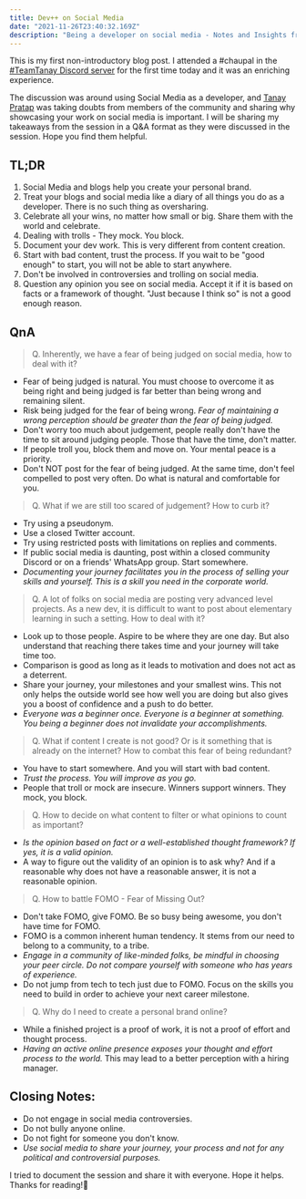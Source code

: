 ```yaml
---
title: Dev++ on Social Media
date: "2021-11-26T23:40:32.169Z"
description: "Being a developer on social media - Notes and Insights from a discord stage session in #TeamTanay server with Tanay Pratap"
---
```

 
This is my first non-introductory blog post. I attended a #chaupal in the [#TeamTanay Discord server](https://discord.gg/gPUs3hCd) for the first time today and it was an enriching experience.
 
The discussion was around using Social Media as a developer, and [Tanay Pratap](https://tanaypratap.com/) was taking doubts from members of the community and sharing why showcasing your work on social media is important. I will be sharing my takeaways from the session in a Q&A format as they were discussed in the session. Hope you find them helpful.
 
## TL;DR
1. Social Media and blogs help you create your personal brand.
1. Treat your blogs and social media like a diary of all things you do as a developer. There is no such thing as oversharing.
1. Celebrate all your wins, no matter how small or big. Share them with the world and celebrate.
1. Dealing with trolls - They mock. You block.
1. Document your dev work. This is very different from content creation.
1. Start with bad content, trust the process. If you wait to be "good enough" to start, you will not be able to start anywhere.
1. Don't be involved in controversies and trolling on social media.
1. Question any opinion you see on social media. Accept it if it is based on facts or a framework of thought. "Just because I think so" is not a good enough reason.
 
## QnA
> Q. Inherently, we have a fear of being judged on social media, how to deal with it?
- Fear of being judged is natural. You must choose to overcome it as being right and being judged is far better than being wrong and remaining silent.
- Risk being judged for the fear of being wrong. *Fear of maintaining a wrong perception should be greater than the fear of being judged.*
- Don't worry too much about judgement, people really don't have the time to sit around judging people. Those that have the time, don't matter.
- If people troll you, block them and move on. Your mental peace is a priority.
- Don't NOT post for the fear of being judged. At the same time, don't feel compelled to post very often. Do what is natural and comfortable for you.
 
> Q. What if we are still too scared of judgement? How to curb it?
- Try using a pseudonym.
- Use a closed Twitter account.
- Try using restricted posts with limitations on replies and comments.
- If public social media is daunting, post within a closed community Discord or on a friends' WhatsApp group. Start somewhere.
- *Documenting your journey facilitates you in the process of selling your skills and yourself. This is a skill you need in the corporate world.*
 
> Q. A lot of folks on social media are posting very advanced level projects. As a new dev, it is difficult to want to post about elementary learning in such a setting. How to deal with it?
- Look up to those people. Aspire to be where they are one day. But also understand that reaching there takes time and your journey will take time too.
- Comparison is good as long as it leads to motivation and does not act as a deterrent.
- Share your journey, your milestones and your smallest wins. This not only helps the outside world see how well you are doing but also gives you a boost of confidence and a push to do better.
- *Everyone was a beginner once. Everyone is a beginner at something. You being a beginner does not invalidate your accomplishments.*
 
> Q. What if content I create is not good? Or is it something that is already on the internet? How to combat this fear of being redundant?
- You have to start somewhere. And you will start with bad content.
- *Trust the process. You will improve as you go.*
- People that troll or mock are insecure. Winners support winners. They mock, you block.
 
> Q. How to decide on what content to filter or what opinions to count as important?
- *Is the opinion based on fact or a well-established thought framework? If yes, it is a valid opinion.*
- A way to figure out the validity of an opinion is to ask why? And if a reasonable why does not have a reasonable answer, it is not a reasonable opinion.
 
> Q. How to battle FOMO - Fear of Missing Out?
- Don't take FOMO, give FOMO. Be so busy being awesome, you don't have time for FOMO.
- FOMO is a common inherent human tendency. It stems from our need to belong to a community, to a tribe.
- *Engage in a community of like-minded folks, be mindful in choosing your peer circle. Do not compare yourself with someone who has years of experience.*
- Do not jump from tech to tech just due to FOMO. Focus on the skills you need to build in order to achieve your next career milestone.
 
> Q. Why do I need to create a personal brand online?
- While a finished project is a proof of work, it is not a proof of effort and thought process.
- *Having an active online presence exposes your thought and effort process to the world.* This may lead to a better perception with a hiring manager.
 
## Closing Notes:
- Do not engage in social media controversies.
- Do not bully anyone online.
- Do not fight for someone you don't know.
- *Use social media to share your journey, your process and not for any political and controversial purposes.*
 
I tried to document the session and share it with everyone. Hope it helps. Thanks for reading!🌸


